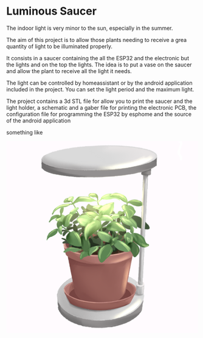 # Luminous Saucer

The indoor light is very minor to the sun, especially in the summer.

The aim of this project is to allow those plants needing to receive a grea quantity of light to be illuminated properly.

It consists in a saucer containing the all the ESP32 and the electronic but the lights and on the top the lights. The idea is to put a vase on the saucer and allow the plant to receive all the light it needs.

The light can be controlled by homeassistant or by the android application included in the project. You can set the light period and the maximum light. 

The project contains a 3d STL file for allow you to print the saucer and the light holder, a schematic and a gaber file for printing the electronic PCB, the configuration file for programming the ESP32 by esphome and the source of the android application

something like

![Luminous Saucer](/assets/saucer.png)

